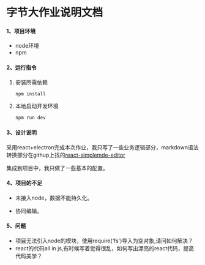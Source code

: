 # 字节大作业说明文档

#### 1、项目环境

* node环境
* npm

#### 2、运行指令

1. 安装所需依赖

   ```javascript
   npm install
   ```

2. 本地启动开发环境

   ```javascript
   npm run dev
   
   ```

#### 3、设计说明

​	采用react+electron完成本次作业，我只写了一些业务逻辑部分，markdown语法转换部分在githup上找的[react-simplemde-editor](https://github.com/RIP21/react-simplemde-editor "github地址")

集成到项目中，我只做了一些基本的配置。



#### 4、项目的不足

* 未接入node，数据不能持久化。

* 协同编辑。

  

#### 5、问题

* 项目无法引入node的模块，使用require(‘fs')导入为空对象,请问如何解决？
* react的代码all in js,有时候写着觉得很乱，如何写出漂亮的react代码，提高代码美学？